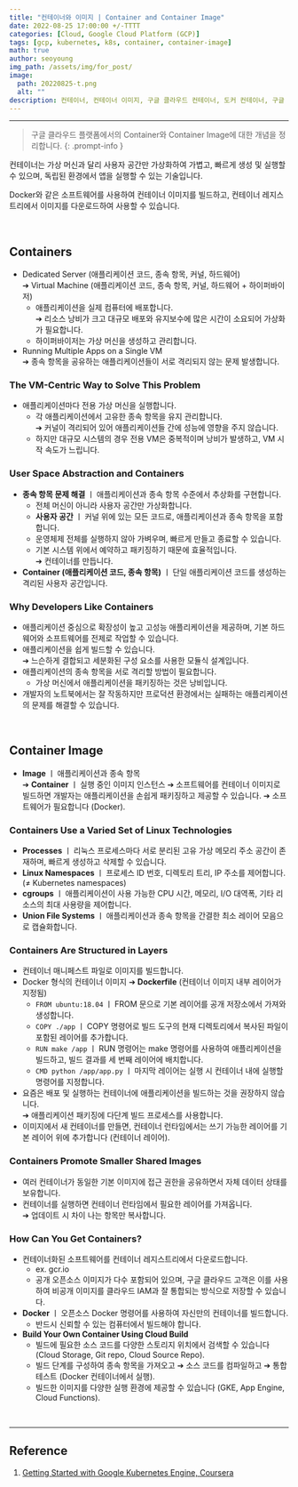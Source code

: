 ```yaml
---
title: "컨테이너와 이미지 | Container and Container Image"
date: 2022-08-25 17:00:00 +/-TTTT
categories: [Cloud, Google Cloud Platform (GCP)]
tags: [gcp, kubernetes, k8s, container, container-image]
math: true
author: seoyoung
img_path: /assets/img/for_post/
image:
  path: 20220825-t.png
  alt: ""
description: 컨테이너, 컨테이너 이미지, 구글 클라우드 컨테이너, 도커 컨테이너, 구글 클라우드 도커, Container, Container Image
---
```


---------------------------

> 구글 클라우드 플랫폼에서의 Container와 Container Image에 대한 개념을 정리합니다.
{: .prompt-info }

컨테이너는 가상 머신과 달리 사용자 공간만 가상화하여 가볍고, 빠르게 생성 및 실행할 수 있으며, 독립된 환경에서 앱을 실행할 수 있는 기술입니다.

Docker와 같은 소프트웨어를 사용하여 컨테이너 이미지를 빌드하고, 컨테이너 레지스트리에서 이미지를 다운로드하여 사용할 수 있습니다.

&nbsp;
&nbsp;
&nbsp;

## **Containers**
- Dedicated Server (애플리케이션 코드, 종속 항목, 커널, 하드웨어)    
➔ Virtual Machine (애플리케이션 코드, 종속 항목, 커널, 하드웨어 + 하이퍼바이저)
  - 애플리케이션을 실제 컴퓨터에 배포합니다.    
    ➔ 리소스 낭비가 크고 대규모 배포와 유지보수에 많은 시간이 소요되어 가상화가 필요합니다.
  - 하이퍼바이저는 가상 머신을 생성하고 관리합니다.
- Running Multiple Apps on a Single VM    
➔ 종속 항목을 공유하는 애플리케이션들이 서로 격리되지 않는 문제 발생합니다.



### **The VM-Centric Way to Solve This Problem**
- 애플리케이션마다 전용 가상 머신을 실행합니다.
  - 각 애플리케이션에서 고유한 종속 항목을 유지 관리합니다.     
    ➔ 커널이 격리되어 있어 애플리케이션들 간에 성능에 영향을 주지 않습니다.
  - 하지만 대규모 시스템의 경우 전용 VM은 중복적이며 낭비가 발생하고, VM 시작 속도가 느립니다.



### **User Space Abstraction and Containers**
- **종속 항목 문제 해결** ㅣ 애플리케이션과 종속 항목 수준에서 추상화를 구현합니다.
  - 전체 머신이 아니라 사용자 공간만 가상화합니다.
  - **사용자 공간** ㅣ 커널 위에 있는 모든 코드로, 애플리케이션과 종속 항목을 포함합니다.
  - 운영체제 전체를 실행하지 않아 가벼우며, 빠르게 만들고 종료할 수 있습니다.
  - 기본 시스템 위에서 예약하고 패키징하기 때문에 효율적입니다.     
    ➔ 컨테이너를 만듭니다.
- **Container (애플리케이션 코드, 종속 항목)** ㅣ 단일 애플리케이션 코드를 생성하는 격리된 사용자 공간입니다.



### **Why Developers Like Containers**
- 애플리케이션 중심으로 확장성이 높고 고성능 애플리케이션을 제공하며, 기본 하드웨어와 소프트웨어를 전제로 작업할 수 있습니다.
- 애플리케이션을 쉽게 빌드할 수 있습니다.     
  ➔ 느슨하게 결합되고 세분화된 구성 요소를 사용한 모듈식 설계입니다.
- 애플리케이션의 종속 항목을 서로 격리할 방법이 필요합니다. 
  - 가상 머신에서 애플리케이션을 패키징하는 것은 낭비입니다.
- 개발자의 노트북에서는 잘 작동하지만 프로덕션 환경에서는 실패하는 애플리케이션의 문제를 해결할 수 있습니다.


&nbsp;
&nbsp;
&nbsp;


## **Container Image**
- **Image** ㅣ 애플리케이션과 종속 항목    
  ➔ **Container** ㅣ 실행 중인 이미지 인스턴스
  ➔ 소프트웨어를 컨테이너 이미지로 빌드하면 개발자는 애플리케이션을 손쉽게 패키징하고 제공할 수 있습니다.
  ➔ 소프트웨어가 필요합니다 (Docker).



### **Containers Use a Varied Set of Linux Technologies**
- **Processes** ㅣ 리눅스 프로세스마다 서로 분리된 고유 가상 메모리 주소 공간이 존재하며, 빠르게 생성하고 삭제할 수 있습니다.
- **Linux Namespaces** ㅣ 프로세스 ID 번호, 디렉토리 트리, IP 주소를 제어합니다. (≠ Kubernetes namespaces)
- **cgroups** ㅣ 애플리케이션이 사용 가능한 CPU 시간, 메모리, I/O 대역폭, 기타 리소스의 최대 사용량을 제어합니다.
- **Union File Systems** ㅣ 애플리케이션과 종속 항목을 간결한 최소 레이어 모음으로 캡슐화합니다.



### **Containers Are Structured in Layers**
- 컨테이너 매니페스트 파일로 이미지를 빌드합니다.
- Docker 형식의 컨테이너 이미지 ➔ **Dockerfile** (컨테이너 이미지 내부 레이어가 지정됨)
  - `FROM ubuntu:18.04` ㅣ FROM 문으로 기본 레이어를 공개 저장소에서 가져와 생성합니다.
  - `COPY ./app` ㅣ COPY 명령어로 빌드 도구의 현재 디렉토리에서 복사된 파일이 포함된 레이어를 추가합니다.
  - `RUN make /app` ㅣ RUN 명령어는 make 명령어를 사용하여 애플리케이션을 빌드하고, 빌드 결과를 세 번째 레이어에 배치합니다.
  - `CMD python /app/app.py` ㅣ 마지막 레이어는 실행 시 컨테이너 내에 실행할 명령어를 지정합니다.
- 요즘은 배포 및 실행하는 컨테이너에 애플리케이션을 빌드하는 것을 권장하지 않습니다.    
  ➔ 애플리케이션 패키징에 다단계 빌드 프로세스를 사용합니다.
- 이미지에서 새 컨테이너를 만들면, 컨테이너 런타임에서는 쓰기 가능한 레이어를 기본 레이어 위에 추가합니다 (컨테이너 레이어).



### Containers Promote Smaller Shared Images
- 여러 컨테이너가 동일한 기본 이미지에 접근 권한을 공유하면서 자체 데이터 상태를 보유합니다.
- 컨테이너를 실행하면 컨테이너 런타임에서 필요한 레이어를 가져옵니다.     
  ➔ 업데이트 시 차이 나는 항목만 복사합니다.



### How Can You Get Containers?
- 컨테이너화된 소프트웨어를 컨테이너 레지스트리에서 다운로드합니다. 
  - ex. gcr.io
  - 공개 오픈소스 이미지가 다수 포함되어 있으며, 구글 클라우드 고객은 이를 사용하여 비공개 이미지를 클라우드 IAM과 잘 통합되는 방식으로 저장할 수 있습니다.
- **Docker** ㅣ 오픈소스 Docker 명령어를 사용하여 자신만의 컨테이너를 빌드합니다.
  - 반드시 신뢰할 수 있는 컴퓨터에서 빌드해야 합니다.
- **Build Your Own Container Using Cloud Build**
  - 빌드에 필요한 소스 코드를 다양한 스토리지 위치에서 검색할 수 있습니다 (Cloud Storage, Git repo, Cloud Source Repo).
  - 빌드 단계를 구성하여 종속 항목을 가져오고 ➔ 소스 코드를 컴파일하고 ➔ 통합 테스트 (Docker 컨테이너에서 실행).
  - 빌드한 이미지를 다양한 실행 환경에 제공할 수 있습니다 (GKE, App Engine, Cloud Functions).


&nbsp;
&nbsp;
&nbsp;


---------------------
## Reference

1. [Getting Started with Google Kubernetes Engine, Coursera](https://www.coursera.org/learn/google-kubernetes-engine)


